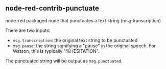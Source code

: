 ## node-red-contrib-punctuate

node-red packaged node that punctuates a text string (msg.transcription)

There are two inputs:
- `msg.transcription`: the original text string to be punctuated
- `msg.pause`: the string signifying a "pause" in the original speech.  For Watson, this is typically "%HESITATION".

The punctuated string will be output as `msg.punctuated`.
